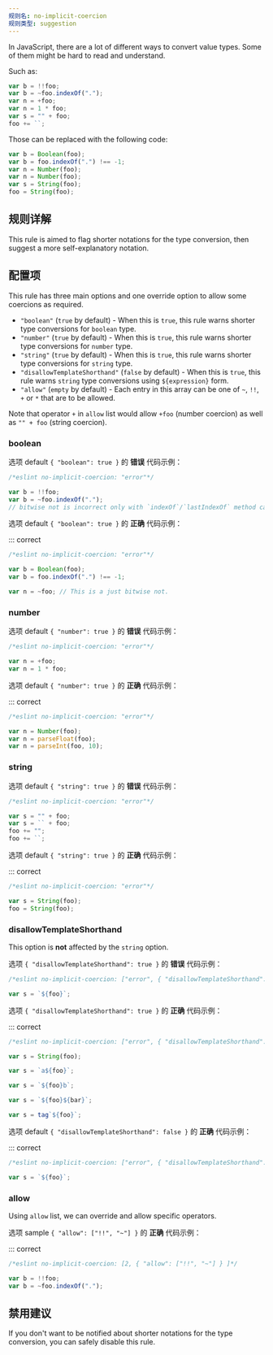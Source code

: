 ```yaml
---
规则名: no-implicit-coercion
规则类型: suggestion
---
```




In JavaScript, there are a lot of different ways to convert value types.
Some of them might be hard to read and understand.

Such as:

```js
var b = !!foo;
var b = ~foo.indexOf(".");
var n = +foo;
var n = 1 * foo;
var s = "" + foo;
foo += ``;
```

Those can be replaced with the following code:

```js
var b = Boolean(foo);
var b = foo.indexOf(".") !== -1;
var n = Number(foo);
var n = Number(foo);
var s = String(foo);
foo = String(foo);
```

## 规则详解

This rule is aimed to flag shorter notations for the type conversion, then suggest a more self-explanatory notation.

## 配置项

This rule has three main options and one override option to allow some coercions as required.

* `"boolean"` (`true` by default) - When this is `true`, this rule warns shorter type conversions for `boolean` type.
* `"number"` (`true` by default) - When this is `true`, this rule warns shorter type conversions for `number` type.
* `"string"` (`true` by default) - When this is `true`, this rule warns shorter type conversions for `string` type.
* `"disallowTemplateShorthand"` (`false` by default) - When this is `true`, this rule warns `string` type conversions using `${expression}` form.
* `"allow"` (`empty` by default) - Each entry in this array can be one of `~`, `!!`, `+` or `*` that are to be allowed.

Note that operator `+` in `allow` list would allow `+foo` (number coercion) as well as `"" + foo` (string coercion).

### boolean

选项 default `{ "boolean": true }` 的 **错误** 代码示例：



```js
/*eslint no-implicit-coercion: "error"*/

var b = !!foo;
var b = ~foo.indexOf(".");
// bitwise not is incorrect only with `indexOf`/`lastIndexOf` method calling.
```

选项 default `{ "boolean": true }` 的 **正确** 代码示例：

::: correct

```js
/*eslint no-implicit-coercion: "error"*/

var b = Boolean(foo);
var b = foo.indexOf(".") !== -1;

var n = ~foo; // This is a just bitwise not.
```

### number

选项 default `{ "number": true }` 的 **错误** 代码示例：



```js
/*eslint no-implicit-coercion: "error"*/

var n = +foo;
var n = 1 * foo;
```

选项 default `{ "number": true }` 的 **正确** 代码示例：

::: correct

```js
/*eslint no-implicit-coercion: "error"*/

var n = Number(foo);
var n = parseFloat(foo);
var n = parseInt(foo, 10);
```

### string

选项 default `{ "string": true }` 的 **错误** 代码示例：



```js
/*eslint no-implicit-coercion: "error"*/

var s = "" + foo;
var s = `` + foo;
foo += "";
foo += ``;
```

选项 default `{ "string": true }` 的 **正确** 代码示例：

::: correct

```js
/*eslint no-implicit-coercion: "error"*/

var s = String(foo);
foo = String(foo);
```

### disallowTemplateShorthand

This option is **not** affected by the `string` option.

选项 `{ "disallowTemplateShorthand": true }` 的 **错误** 代码示例：



```js
/*eslint no-implicit-coercion: ["error", { "disallowTemplateShorthand": true }]*/

var s = `${foo}`;
```

选项 `{ "disallowTemplateShorthand": true }` 的 **正确** 代码示例：

::: correct

```js
/*eslint no-implicit-coercion: ["error", { "disallowTemplateShorthand": true }]*/

var s = String(foo);

var s = `a${foo}`;

var s = `${foo}b`;

var s = `${foo}${bar}`;

var s = tag`${foo}`;
```

选项 default `{ "disallowTemplateShorthand": false }` 的 **正确** 代码示例：

::: correct

```js
/*eslint no-implicit-coercion: ["error", { "disallowTemplateShorthand": false }]*/

var s = `${foo}`;
```

### allow

Using `allow` list, we can override and allow specific operators.

选项 sample `{ "allow": ["!!", "~"] }` 的 **正确** 代码示例：

::: correct

```js
/*eslint no-implicit-coercion: [2, { "allow": ["!!", "~"] } ]*/

var b = !!foo;
var b = ~foo.indexOf(".");
```

## 禁用建议

If you don't want to be notified about shorter notations for the type conversion, you can safely disable this rule.

